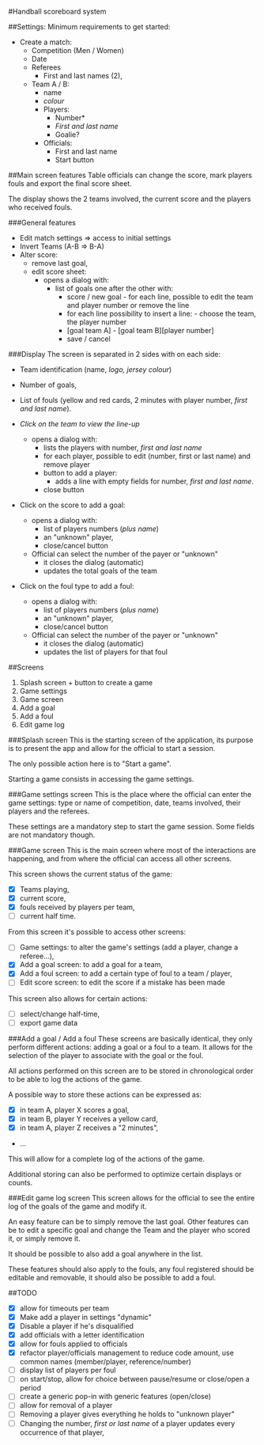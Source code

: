 #Handball scoreboard system

##Settings:
Minimum requirements to get started:
- Create a match:
    - Competition (Men / Women)
    - Date
    - Referees
        - First and last names (2),
    - Team A / B:
        - name
        - _colour_
        - Players:
            - Number\*
            - _First and last name_
            - Goalie?
        - Officials:
            - First and last name
            - Start button

##Main screen features
Table officials can change the score, mark players fouls and export the final score sheet.

The display shows the 2 teams involved, the current score and the players who received fouls.

###General features
- Edit match settings => access to initial settings
- Invert Teams (A-B => B-A)
- Alter score:
    - remove last goal,
    - edit score sheet:
        - opens a dialog with:
            - list of goals one after the other with:
                - score / new goal - for each line, possible to edit the team and player number or remove the line
                - for each line possibility to insert a line: - choose the team, the player number
                - [goal team A] - [goal team B][player number]
                - save / cancel

###Display
The screen is separated in 2 sides with on each side:

- Team identification (name, _logo, jersey colour_)
- Number of goals,
- List of fouls (yellow and red cards, 2 minutes with player number, _first and last name_).
- _Click on the team to view the line-up_
    - opens a dialog with:
        - lists the players with number, _first and last name_
        - for each player, possible to edit (number, first or last name) and remove player
        - button to add a player:
            - adds a line with empty fields for number, _first and last name_.
        - close button

- Click on the score to add a goal:
    - opens a dialog with:
        - list of players  numbers (_plus name_)
        - an "unknown" player,
        - close/cancel button
    - Official can select the number of the payer or "unknown"
        - it closes the dialog (automatic)
        - updates the total goals of the team

- Click on the foul type to add a foul:
    - opens a dialog with:
        - list of players  numbers (_plus name_)
        - an "unknown" player,
        - close/cancel button
    - Official can select the number of the payer or "unknown"
        - it closes the dialog (automatic)
        - updates the list of players for that foul

##Screens
1) Splash screen + button to create a game
1) Game settings
1) Game screen
1) Add a goal
1) Add a foul
1) Edit game log

###Splash screen
This is the starting screen of the application, its purpose is to present the app and allow for the official to start a session.

The only possible action here is to "Start a game".

Starting a game consists in accessing the game settings.

###Game settings screen
This is the place where the official can enter the game settings: type or name of competition, date, teams involved, their players and the referees.

These settings are a mandatory step to start the game session. Some fields are not mandatory though.

###Game screen
This is the main screen where most of the interactions are happening, and from where the official can access all other screens.

This screen shows the current status of the game:
- [X] Teams playing,
- [X] current score,
- [X] fouls received by players per team,
- [ ] current half time.

From this screen it's possible to access other screens:
- [ ] Game settings: to alter the game's settings (add a player, change a referee...),
- [x] Add a goal screen: to add a goal for a team,
- [x] Add a foul screen: to add a certain type of foul to a team / player,
- [ ] Edit score screen: to edit the score if a mistake has been made

This screen also allows for certain actions:
- [ ] select/change half-time,
- [ ] export game data

###Add a goal / Add a foul
These screens are basically identical, they only perform different actions: adding a goal or a foul to a team. It allows for the selection of the player to associate with the goal or the foul.

All actions performed on this screen are to be stored in chronological order to be able to log the actions of the game.

A possible way to store these actions can be expressed as:
- [x] in team A, player X scores a goal,
- [x] in team B, player Y receives a yellow card,
- [x] in team A, player Z receives a "2 minutes",
- ...

This will allow for a complete log of the actions of the game.

Additional storing can also be performed to optimize certain displays or counts.

###Edit game log screen
This screen allows for the official to see the entire log of the goals of the game and modify it.

An easy feature can be to simply remove the last goal. Other features can be to edit a specific goal and change the Team and the player who scored it, or simply remove it.

It should be possible to also add a goal anywhere in the list.

These features should also apply to the fouls, any foul registered should be editable and removable, it should also be possible to add a foul.

##TODO
- [X] allow for timeouts per team
- [X] Make add a player in settings "dynamic"
- [X] Disable a player if he's disqualified
- [X] add officials with a letter identification
- [X] allow for fouls applied to officials
- [X] refactor player/officials management to reduce code amount, use common names (member/player, reference/number)
- [ ] display list of players per foul
- [ ] on start/stop, allow for choice between pause/resume or close/open a period
- [ ] create a generic pop-in with generic features (open/close)
- [ ] allow for removal of a player
- [ ] Removing a player gives everything he holds to "unknown player"
- [ ] Changing the number, _first or last name_ of a player updates every occurrence of that player,
